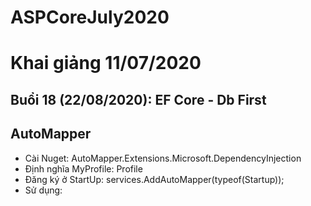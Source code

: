 ﻿# ASPCoreJuly2020

# Khai giảng 11/07/2020

## Buổi 18 (22/08/2020): EF Core - Db First

## AutoMapper
* Cài Nuget: AutoMapper.Extensions.Microsoft.DependencyInjection
* Định nghĩa MyProfile: Profile
* Đăng ký ở StartUp:
	services.AddAutoMapper(typeof(Startup));
* Sử dụng:
